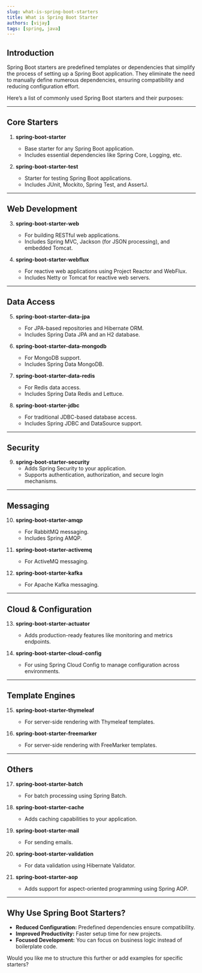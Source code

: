 ```yaml
---
slug: what-is-spring-boot-starters
title: What is Spring Boot Starter
authors: [vijay]
tags: [spring, java]
---
```


## Introduction

Spring Boot starters are predefined templates or dependencies that simplify the process of setting up a Spring Boot application. They eliminate the need to manually define numerous dependencies, ensuring compatibility and reducing configuration effort.

Here’s a list of commonly used Spring Boot starters and their purposes:

<!-- truncate -->
---

## **Core Starters**
1. **spring-boot-starter**  
   - Base starter for any Spring Boot application.  
   - Includes essential dependencies like Spring Core, Logging, etc.

2. **spring-boot-starter-test**  
   - Starter for testing Spring Boot applications.  
   - Includes JUnit, Mockito, Spring Test, and AssertJ.

---

## **Web Development**
3. **spring-boot-starter-web**  
   - For building RESTful web applications.  
   - Includes Spring MVC, Jackson (for JSON processing), and embedded Tomcat.

4. **spring-boot-starter-webflux**  
   - For reactive web applications using Project Reactor and WebFlux.  
   - Includes Netty or Tomcat for reactive web servers.

---

## **Data Access**
5. **spring-boot-starter-data-jpa**  
   - For JPA-based repositories and Hibernate ORM.  
   - Includes Spring Data JPA and an H2 database.

6. **spring-boot-starter-data-mongodb**  
   - For MongoDB support.  
   - Includes Spring Data MongoDB.

7. **spring-boot-starter-data-redis**  
   - For Redis data access.  
   - Includes Spring Data Redis and Lettuce.

8. **spring-boot-starter-jdbc**  
   - For traditional JDBC-based database access.  
   - Includes Spring JDBC and DataSource support.

---

## **Security**
9. **spring-boot-starter-security**  
   - Adds Spring Security to your application.  
   - Supports authentication, authorization, and secure login mechanisms.

---

## **Messaging**
10. **spring-boot-starter-amqp**  
    - For RabbitMQ messaging.  
    - Includes Spring AMQP.

11. **spring-boot-starter-activemq**  
    - For ActiveMQ messaging.

12. **spring-boot-starter-kafka**  
    - For Apache Kafka messaging.

---

## **Cloud & Configuration**
13. **spring-boot-starter-actuator**  
    - Adds production-ready features like monitoring and metrics endpoints.

14. **spring-boot-starter-cloud-config**  
    - For using Spring Cloud Config to manage configuration across environments.

---

## **Template Engines**
15. **spring-boot-starter-thymeleaf**  
    - For server-side rendering with Thymeleaf templates.

16. **spring-boot-starter-freemarker**  
    - For server-side rendering with FreeMarker templates.

---

## **Others**
17. **spring-boot-starter-batch**  
    - For batch processing using Spring Batch.

18. **spring-boot-starter-cache**  
    - Adds caching capabilities to your application.

19. **spring-boot-starter-mail**  
    - For sending emails.

20. **spring-boot-starter-validation**  
    - For data validation using Hibernate Validator.

21. **spring-boot-starter-aop**  
    - Adds support for aspect-oriented programming using Spring AOP.

---

## Why Use Spring Boot Starters?
- **Reduced Configuration:** Predefined dependencies ensure compatibility.
- **Improved Productivity:** Faster setup time for new projects.
- **Focused Development:** You can focus on business logic instead of boilerplate code.

Would you like me to structure this further or add examples for specific starters?